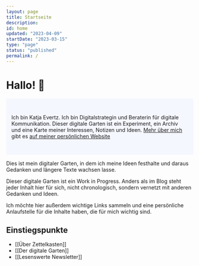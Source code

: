 ```yaml
---
layout: page
title: Startseite
description: 
id: home
updated: "2023-04-09"
startDate: "2023-03-15"
type: "page"
status: "published"
permalink: /
---
```

# Hallo! 🌱

<p style="padding: 3em 1em; background: #f5f7ff; border-radius: 4px;">
  Ich bin Katja Evertz. Ich bin Digitalstrategin und Beraterin für digitale Kommunikation. Dieser digitale Garten ist ein Experiment, ein Archiv und eine Karte meiner Interessen, Notizen und Ideen. <a href="https://www.katjaevertz.de/ueber-katja-evertz/">Mehr über mich</a> gibt es <a href="https://www.katjaevertz.de">auf meiner persönlichen Website</a>
</p>

Dies ist mein digitaler Garten, in dem ich meine Ideen festhalte und daraus Gedanken und längere Texte wachsen lasse.

Dieser digitale Garten ist ein Work in Progress. Anders als im Blog steht jeder Inhalt hier für sich, nicht chronologisch, sondern vernetzt mit anderen Gedanken und Ideen. 

Ich möchte hier außerdem wichtige Links sammeln und eine persönliche Anlaufstelle für die Inhalte haben, die für mich wichtig sind.

## Einstiegspunkte

- [[Über Zettelkasten]]
- [[Der digitale Garten]]
- [[Lesenswerte Newsletter]]
